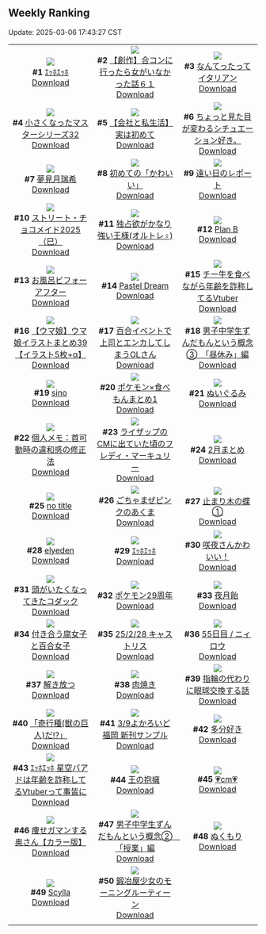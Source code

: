 ## Weekly Ranking
Update: 2025-03-06 17:43:27 CST

|      |      |      |
| :----: | :----: | :----: |
| ![](https://i.pixiv.re/c/240x480/img-master/img/2025/02/27/00/00/22/127664498_p0_master1200.jpg)<br>**#1** [ｴｯﾎｴｯﾎ](https://www.pixiv.net/artworks/127664498)<br>[Download](https://i.pixiv.re/img-original/img/2025/02/27/00/00/22/127664498_p0.jpg) | ![](https://i.pixiv.re/c/240x480/img-master/img/2025/02/28/00/00/11/127696447_p0_master1200.jpg)<br>**#2** [【創作】合コンに行ったら女がいなかった話６１](https://www.pixiv.net/artworks/127696447)<br>[Download](https://i.pixiv.re/img-original/img/2025/02/28/00/00/11/127696447_p0.png) | ![](https://i.pixiv.re/c/240x480/img-master/img/2025/02/28/07/30/01/127704935_p0_master1200.jpg)<br>**#3** [なんてったってイタリアン](https://www.pixiv.net/artworks/127704935)<br>[Download](https://i.pixiv.re/img-original/img/2025/02/28/07/30/01/127704935_p0.jpg) |
| ![](https://i.pixiv.re/c/240x480/img-master/img/2025/02/28/18/23/29/127717399_p0_master1200.jpg)<br>**#4** [小さくなったマスターシリーズ32](https://www.pixiv.net/artworks/127717399)<br>[Download](https://i.pixiv.re/img-original/img/2025/02/28/18/23/29/127717399_p0.jpg) | ![](https://i.pixiv.re/c/240x480/img-master/img/2025/02/28/12/00/23/127709167_p0_master1200.jpg)<br>**#5** [【会社と私生活】実は初めて](https://www.pixiv.net/artworks/127709167)<br>[Download](https://i.pixiv.re/img-original/img/2025/02/28/12/00/23/127709167_p0.jpg) | ![](https://i.pixiv.re/c/240x480/img-master/img/2025/02/28/03/01/26/127701539_p0_master1200.jpg)<br>**#6** [ちょっと見た目が変わるシチュエーション好き。](https://www.pixiv.net/artworks/127701539)<br>[Download](https://i.pixiv.re/img-original/img/2025/02/28/03/01/26/127701539_p0.jpg) |
| ![](https://i.pixiv.re/c/240x480/img-master/img/2025/02/28/02/48/27/127701326_p0_master1200.jpg)<br>**#7** [夢見月瑞希](https://www.pixiv.net/artworks/127701326)<br>[Download](https://i.pixiv.re/img-original/img/2025/02/28/02/48/27/127701326_p0.png) | ![](https://i.pixiv.re/c/240x480/img-master/img/2025/02/28/20/50/57/127722463_p0_master1200.jpg)<br>**#8** [初めての「かわいい」](https://www.pixiv.net/artworks/127722463)<br>[Download](https://i.pixiv.re/img-original/img/2025/02/28/20/50/57/127722463_p0.jpg) | ![](https://i.pixiv.re/c/240x480/img-master/img/2025/02/27/18/06/10/127684064_p0_master1200.jpg)<br>**#9** [遠い日のレポート](https://www.pixiv.net/artworks/127684064)<br>[Download](https://i.pixiv.re/img-original/img/2025/02/27/18/06/10/127684064_p0.png) |
| ![](https://i.pixiv.re/c/240x480/img-master/img/2025/02/28/15/38/39/127713223_p0_master1200.jpg)<br>**#10** [ストリート・チョコメイド2025（巳）](https://www.pixiv.net/artworks/127713223)<br>[Download](https://i.pixiv.re/img-original/img/2025/02/28/15/38/39/127713223_p0.jpg) | ![](https://i.pixiv.re/c/240x480/img-master/img/2025/02/27/19/16/11/127686107_p0_master1200.jpg)<br>**#11** [独占欲がかなり強い王様(オルトレ♀)](https://www.pixiv.net/artworks/127686107)<br>[Download](https://i.pixiv.re/img-original/img/2025/02/27/19/16/11/127686107_p0.jpg) | ![](https://i.pixiv.re/c/240x480/img-master/img/2025/02/28/05/14/14/127703111_p0_master1200.jpg)<br>**#12** [Plan B](https://www.pixiv.net/artworks/127703111)<br>[Download](https://i.pixiv.re/img-original/img/2025/02/28/05/14/14/127703111_p0.jpg) |
| ![](https://i.pixiv.re/c/240x480/img-master/img/2025/02/27/22/00/01/127691744_p0_master1200.jpg)<br>**#13** [お風呂ビフォーアフター](https://www.pixiv.net/artworks/127691744)<br>[Download](https://i.pixiv.re/img-original/img/2025/02/27/22/00/01/127691744_p0.jpg) | ![](https://i.pixiv.re/c/240x480/img-master/img/2025/02/27/00/00/24/127664505_p0_master1200.jpg)<br>**#14** [Pastel Dream](https://www.pixiv.net/artworks/127664505)<br>[Download](https://i.pixiv.re/img-original/img/2025/02/27/00/00/24/127664505_p0.jpg) | ![](https://i.pixiv.re/c/240x480/img-master/img/2025/02/28/21/15/30/127723557_p0_master1200.jpg)<br>**#15** [チー牛を食べながら年齢を詐称してるVtuber](https://www.pixiv.net/artworks/127723557)<br>[Download](https://i.pixiv.re/img-original/img/2025/02/28/21/15/30/127723557_p0.png) |
| ![](https://i.pixiv.re/c/240x480/img-master/img/2025/02/28/00/01/28/127696720_p0_master1200.jpg)<br>**#16** [【ウマ娘】ウマ娘イラストまとめ39【イラスト5枚+α】](https://www.pixiv.net/artworks/127696720)<br>[Download](https://i.pixiv.re/img-original/img/2025/02/28/00/01/28/127696720_p0.jpg) | ![](https://i.pixiv.re/c/240x480/img-master/img/2025/03/01/01/11/24/127733448_p0_master1200.jpg)<br>**#17** [百合イベントで上司とエンカしてしまうOLさん](https://www.pixiv.net/artworks/127733448)<br>[Download](https://i.pixiv.re/img-original/img/2025/03/01/01/11/24/127733448_p0.jpg) | ![](https://i.pixiv.re/c/240x480/img-master/img/2025/02/28/18/07/58/127716959_p0_master1200.jpg)<br>**#18** [男子中学生ずんだもんという概念③　「昼休み」編](https://www.pixiv.net/artworks/127716959)<br>[Download](https://i.pixiv.re/img-original/img/2025/02/28/18/07/58/127716959_p0.jpg) |
| ![](https://i.pixiv.re/c/240x480/img-master/img/2025/02/28/00/13/24/127697410_p0_master1200.jpg)<br>**#19** [sino](https://www.pixiv.net/artworks/127697410)<br>[Download](https://i.pixiv.re/img-original/img/2025/02/28/00/13/24/127697410_p0.jpg) | ![](https://i.pixiv.re/c/240x480/img-master/img/2025/02/28/20/47/32/127722363_p0_master1200.jpg)<br>**#20** [ポケモン×食べもんまとめ1](https://www.pixiv.net/artworks/127722363)<br>[Download](https://i.pixiv.re/img-original/img/2025/02/28/20/47/32/127722363_p0.jpg) | ![](https://i.pixiv.re/c/240x480/img-master/img/2025/02/28/18/05/12/127716884_p0_master1200.jpg)<br>**#21** [ぬいぐるみ](https://www.pixiv.net/artworks/127716884)<br>[Download](https://i.pixiv.re/img-original/img/2025/02/28/18/05/12/127716884_p0.jpg) |
| ![](https://i.pixiv.re/c/240x480/img-master/img/2025/03/01/06/00/05/127737942_p0_master1200.jpg)<br>**#22** [個人メモ：首可動時の違和感の修正法](https://www.pixiv.net/artworks/127737942)<br>[Download](https://i.pixiv.re/img-original/img/2025/03/01/06/00/05/127737942_p0.jpg) | ![](https://i.pixiv.re/c/240x480/img-master/img/2025/02/28/00/32/25/127698104_p0_master1200.jpg)<br>**#23** [ライザップのCMに出ていた頃のフレディ・マーキュリー](https://www.pixiv.net/artworks/127698104)<br>[Download](https://i.pixiv.re/img-original/img/2025/02/28/00/32/25/127698104_p0.png) | ![](https://i.pixiv.re/c/240x480/img-master/img/2025/02/28/20/31/47/127721833_p0_master1200.jpg)<br>**#24** [2月まとめ](https://www.pixiv.net/artworks/127721833)<br>[Download](https://i.pixiv.re/img-original/img/2025/02/28/20/31/47/127721833_p0.png) |
| ![](https://i.pixiv.re/c/240x480/img-master/img/2025/02/28/20/34/52/127721927_p0_master1200.jpg)<br>**#25** [no title](https://www.pixiv.net/artworks/127721927)<br>[Download](https://i.pixiv.re/img-original/img/2025/02/28/20/34/52/127721927_p0.jpg) | ![](https://i.pixiv.re/c/240x480/img-master/img/2025/02/28/19/00/48/127718598_p0_master1200.jpg)<br>**#26** [ごちゃまぜピンクのあくま](https://www.pixiv.net/artworks/127718598)<br>[Download](https://i.pixiv.re/img-original/img/2025/02/28/19/00/48/127718598_p0.jpg) | ![](https://i.pixiv.re/c/240x480/img-master/img/2025/02/28/17/09/11/127715232_p0_master1200.jpg)<br>**#27** [止まり木の蝶①](https://www.pixiv.net/artworks/127715232)<br>[Download](https://i.pixiv.re/img-original/img/2025/02/28/17/09/11/127715232_p0.jpg) |
| ![](https://i.pixiv.re/c/240x480/img-master/img/2025/02/28/01/23/14/127699566_p0_master1200.jpg)<br>**#28** [elyeden](https://www.pixiv.net/artworks/127699566)<br>[Download](https://i.pixiv.re/img-original/img/2025/02/28/01/23/14/127699566_p0.png) | ![](https://i.pixiv.re/c/240x480/img-master/img/2025/02/28/00/46/25/127698547_p0_master1200.jpg)<br>**#29** [ｴｯﾎｴｯﾎ](https://www.pixiv.net/artworks/127698547)<br>[Download](https://i.pixiv.re/img-original/img/2025/02/28/00/46/25/127698547_p0.jpg) | ![](https://i.pixiv.re/c/240x480/img-master/img/2025/02/27/07/30/01/127672794_p0_master1200.jpg)<br>**#30** [咲夜さんかわいい！](https://www.pixiv.net/artworks/127672794)<br>[Download](https://i.pixiv.re/img-original/img/2025/02/27/07/30/01/127672794_p0.png) |
| ![](https://i.pixiv.re/c/240x480/img-master/img/2025/02/27/16/17/19/127680327_p0_master1200.jpg)<br>**#31** [頭がいたくなってきたコダック](https://www.pixiv.net/artworks/127680327)<br>[Download](https://i.pixiv.re/img-original/img/2025/02/27/16/17/19/127680327_p0.jpg) | ![](https://i.pixiv.re/c/240x480/img-master/img/2025/02/27/00/38/08/127666213_p0_master1200.jpg)<br>**#32** [ポケモン29周年](https://www.pixiv.net/artworks/127666213)<br>[Download](https://i.pixiv.re/img-original/img/2025/02/27/00/38/08/127666213_p0.jpg) | ![](https://i.pixiv.re/c/240x480/img-master/img/2025/02/28/10/58/30/127708026_p0_master1200.jpg)<br>**#33** [夜月飴](https://www.pixiv.net/artworks/127708026)<br>[Download](https://i.pixiv.re/img-original/img/2025/02/28/10/58/30/127708026_p0.jpg) |
| ![](https://i.pixiv.re/c/240x480/img-master/img/2025/03/01/20/04/36/127757445_p0_master1200.jpg)<br>**#34** [付き合う腐女子と百合女子](https://www.pixiv.net/artworks/127757445)<br>[Download](https://i.pixiv.re/img-original/img/2025/03/01/20/04/36/127757445_p0.jpg) | ![](https://i.pixiv.re/c/240x480/img-master/img/2025/02/28/13/20/52/127710666_p0_master1200.jpg)<br>**#35** [25/2/28 キャストリス](https://www.pixiv.net/artworks/127710666)<br>[Download](https://i.pixiv.re/img-original/img/2025/02/28/13/20/52/127710666_p0.jpg) | ![](https://i.pixiv.re/c/240x480/img-master/img/2025/03/01/00/08/13/127730133_p0_master1200.jpg)<br>**#36** [55日目 / ニィロウ](https://www.pixiv.net/artworks/127730133)<br>[Download](https://i.pixiv.re/img-original/img/2025/03/01/00/08/13/127730133_p0.jpg) |
| ![](https://i.pixiv.re/c/240x480/img-master/img/2025/02/28/00/00/15/127696472_p0_master1200.jpg)<br>**#37** [解き放つ](https://www.pixiv.net/artworks/127696472)<br>[Download](https://i.pixiv.re/img-original/img/2025/02/28/00/00/15/127696472_p0.jpg) | ![](https://i.pixiv.re/c/240x480/img-master/img/2025/02/28/03/13/36/127701712_p0_master1200.jpg)<br>**#38** [肉焼き](https://www.pixiv.net/artworks/127701712)<br>[Download](https://i.pixiv.re/img-original/img/2025/02/28/03/13/36/127701712_p0.jpg) | ![](https://i.pixiv.re/c/240x480/img-master/img/2025/03/01/00/01/35/127730496_p0_master1200.jpg)<br>**#39** [指輪の代わりに眼球交換する話](https://www.pixiv.net/artworks/127730496)<br>[Download](https://i.pixiv.re/img-original/img/2025/03/01/00/01/35/127730496_p0.png) |
| ![](https://i.pixiv.re/c/240x480/img-master/img/2025/02/28/19/53/06/127720265_p0_master1200.jpg)<br>**#40** [「奇行種(獣の巨人)だ!?」](https://www.pixiv.net/artworks/127720265)<br>[Download](https://i.pixiv.re/img-original/img/2025/02/28/19/53/06/127720265_p0.jpg) | ![](https://i.pixiv.re/c/240x480/img-master/img/2025/02/28/18/12/07/127717085_p0_master1200.jpg)<br>**#41** [3/9よかろいど福岡 新刊サンプル](https://www.pixiv.net/artworks/127717085)<br>[Download](https://i.pixiv.re/img-original/img/2025/02/28/18/12/07/127717085_p0.jpg) | ![](https://i.pixiv.re/c/240x480/img-master/img/2025/02/28/00/49/01/127698623_p0_master1200.jpg)<br>**#42** [多分好き](https://www.pixiv.net/artworks/127698623)<br>[Download](https://i.pixiv.re/img-original/img/2025/02/28/00/49/01/127698623_p0.png) |
| ![](https://i.pixiv.re/c/240x480/img-master/img/2025/02/27/21/09/12/127689962_p0_master1200.jpg)<br>**#43** [ｴｯﾎｴｯﾎ 星空バアドは年齢を詐称してるVtuberって事皆に](https://www.pixiv.net/artworks/127689962)<br>[Download](https://i.pixiv.re/img-original/img/2025/02/27/21/09/12/127689962_p0.png) | ![](https://i.pixiv.re/c/240x480/img-master/img/2025/02/27/06/10/05/127671674_p0_master1200.jpg)<br>**#44** [王の抱擁](https://www.pixiv.net/artworks/127671674)<br>[Download](https://i.pixiv.re/img-original/img/2025/02/27/06/10/05/127671674_p0.jpg) | ![](https://i.pixiv.re/c/240x480/img-master/img/2025/02/28/20/59/16/127722749_p0_master1200.jpg)<br>**#45** [💗cm💗](https://www.pixiv.net/artworks/127722749)<br>[Download](https://i.pixiv.re/img-original/img/2025/02/28/20/59/16/127722749_p0.png) |
| ![](https://i.pixiv.re/c/240x480/img-master/img/2025/02/28/00/03/59/127696939_p0_master1200.jpg)<br>**#46** [痩せガマンする奥さん【カラー版】](https://www.pixiv.net/artworks/127696939)<br>[Download](https://i.pixiv.re/img-original/img/2025/02/28/00/03/59/127696939_p0.jpg) | ![](https://i.pixiv.re/c/240x480/img-master/img/2025/02/27/18/41/03/127684989_p0_master1200.jpg)<br>**#47** [男子中学生ずんだもんという概念②　「授業」編](https://www.pixiv.net/artworks/127684989)<br>[Download](https://i.pixiv.re/img-original/img/2025/02/27/18/41/03/127684989_p0.jpg) | ![](https://i.pixiv.re/c/240x480/img-master/img/2025/02/28/21/10/48/127723387_p0_master1200.jpg)<br>**#48** [ぬくもり](https://www.pixiv.net/artworks/127723387)<br>[Download](https://i.pixiv.re/img-original/img/2025/02/28/21/10/48/127723387_p0.png) |
| ![](https://i.pixiv.re/c/240x480/img-master/img/2025/02/28/12/30/43/127709795_p0_master1200.jpg)<br>**#49** [Scylla](https://www.pixiv.net/artworks/127709795)<br>[Download](https://i.pixiv.re/img-original/img/2025/02/28/12/30/43/127709795_p0.jpg) | ![](https://i.pixiv.re/c/240x480/img-master/img/2025/02/28/12/15/39/127709518_p0_master1200.jpg)<br>**#50** [鍛冶屋少女のモーニングルーティーン](https://www.pixiv.net/artworks/127709518)<br>[Download](https://i.pixiv.re/img-original/img/2025/02/28/12/15/39/127709518_p0.jpg) |
|      |
